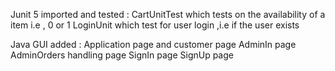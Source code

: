 Junit 5 imported and tested :
        CartUnitTest which tests on the availability of a item i.e , 0 or 1
        LoginUnit which test for user login ,i.e if the user exists 

Java GUI added :
        Application page and customer page 
        AdminIn page 
        AdminOrders handling page 
        SignIn page 
        SignUp page